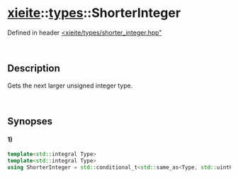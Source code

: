 # [xieite](../../xieite.md)\:\:[types](../../types.md)\:\:ShorterInteger
Defined in header [<xieite/types/shorter_integer.hpp"](../../../include/xieite/types/shorter_integer.hpp)

&nbsp;

## Description
Gets the next larger unsigned integer type.

&nbsp;

## Synopses
#### 1)
```cpp
template<std::integral Type>
template<std::integral Type>
using ShorterInteger = std::conditional_t<std::same_as<Type, std::uint64_t>, std::uint32_t, std::conditional_t<std::same_as<Type, std::int64_t>, std::int32_t, std::conditional_t<std::same_as<Type, std::uint32_t>, std::uint16_t, std::conditional_t<std::same_as<Type, std::int32_t>, std::int16_t, std::conditional_t<std::same_as<Type, std::uint16_t>, std::uint8_t, std::conditional_t<std::same_as<Type, std::int16_t>, std::int8_t, bool>>>>>>;
```
